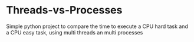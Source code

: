 # Threads-vs-Processes
Simple python project to compare the time to execute a CPU hard task and a CPU easy task, using multi threads an multi processes
